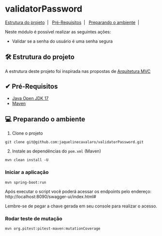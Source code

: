 # validatorPassword


<a href="#-Estrutura-do-projeto">Estrutura do projeto</a>&nbsp;&nbsp;|&nbsp;&nbsp;
<a href="#-Pré-Requisitos">Pré-Requisitos</a>&nbsp;&nbsp;|&nbsp;&nbsp;
<a href="#-Preparando-o-ambiente">Preparando o ambiente</a>&nbsp;&nbsp;|&nbsp;&nbsp;

Neste módulo é possível realizar as seguintes ações:

* Validar se a senha do usuário é uma senha segura


## 🛠 Estrutura do projeto

A estrutura deste projeto foi inspirada nas propostas
de [Arquitetura MVC](https://medium.com/@celionormando/arquitetura-mvc-e-princ%C3%ADpios-de-projeto-3d0b278ef910)

## ✔ Pré-Requisitos

* [Java Open JDK 17](https://openjdk.org/projects/jdk/17/)
* [Maven](https://maven.apache.org/download.cgi)


## 💻 Preparando o ambiente

1. Clone o projeto
```
git clone git@github.com:jaquelinecavalaro/validatorPassword.git
```

2. Instale as dependências do `pom.xml` (Maven)
```
mvn clean install -U
```

### Iniciar a aplicação
```
mvn spring-boot:run
``` 

Após executar o script você poderá acessar os
endpoints pelo endereço: http://localhost:8090/swagger-ui/index.html#

Lembre-se de pegar a chave gerada em seu console para realizar o acesso.

### Rodar teste de mutação
```
mvn org.pitest:pitest-maven:mutationCoverage
``` 
